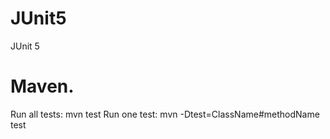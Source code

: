 # JUnit5

JUnit 5

# Maven.

Run all tests:
mvn test
Run one test:
mvn -Dtest=ClassName#methodName test
